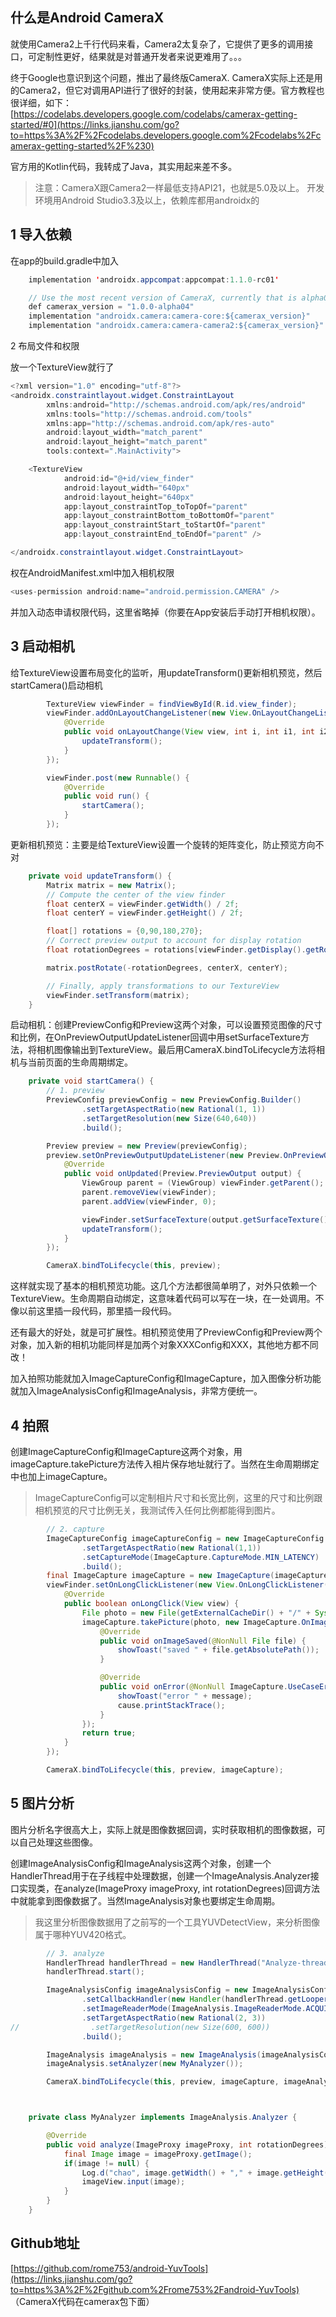 ## 什么是Android CameraX  

 就使用Camera2上千行代码来看，Camera2太复杂了，它提供了更多的调用接口，可定制性更好，结果就是对普通开发者来说更难用了。。。

终于Google也意识到这个问题，推出了最终版CameraX. CameraX实际上还是用的Camera2，但它对调用API进行了很好的封装，使用起来非常方便。官方教程也很详细，如下：
 [https://codelabs.developers.google.com/codelabs/camerax-getting-started/#0](https://links.jianshu.com/go?to=https%3A%2F%2Fcodelabs.developers.google.com%2Fcodelabs%2Fcamerax-getting-started%2F%230)

官方用的Kotlin代码，我转成了Java，其实用起来差不多。

> 注意：CameraX跟Camera2一样最低支持API21，也就是5.0及以上。
>  开发环境用Android Studio3.3及以上，依赖库都用androidx的

## 1 导入依赖

在app的build.gradle中加入



```java
    implementation 'androidx.appcompat:appcompat:1.1.0-rc01'

    // Use the most recent version of CameraX, currently that is alpha04
    def camerax_version = "1.0.0-alpha04"
    implementation "androidx.camera:camera-core:${camerax_version}"
    implementation "androidx.camera:camera-camera2:${camerax_version}"
```



 2 布局文件和权限

放一个TextureView就行了



```java
<?xml version="1.0" encoding="utf-8"?>
<androidx.constraintlayout.widget.ConstraintLayout
        xmlns:android="http://schemas.android.com/apk/res/android"
        xmlns:tools="http://schemas.android.com/tools"
        xmlns:app="http://schemas.android.com/apk/res-auto"
        android:layout_width="match_parent"
        android:layout_height="match_parent"
        tools:context=".MainActivity">

    <TextureView
            android:id="@+id/view_finder"
            android:layout_width="640px"
            android:layout_height="640px"
            app:layout_constraintTop_toTopOf="parent"
            app:layout_constraintBottom_toBottomOf="parent"
            app:layout_constraintStart_toStartOf="parent"
            app:layout_constraintEnd_toEndOf="parent" />

</androidx.constraintlayout.widget.ConstraintLayout>
```

权在AndroidManifest.xml中加入相机权限



```java
<uses-permission android:name="android.permission.CAMERA" />
```

并加入动态申请权限代码，这里省略掉（你要在App安装后手动打开相机权限）。

## 3 启动相机

给TextureView设置布局变化的监听，用updateTransform()更新相机预览，然后startCamera()启动相机



```java
        TextureView viewFinder = findViewById(R.id.view_finder);
        viewFinder.addOnLayoutChangeListener(new View.OnLayoutChangeListener() {
            @Override
            public void onLayoutChange(View view, int i, int i1, int i2, int i3, int i4, int i5, int i6, int i7) {
                updateTransform();
            }
        });

        viewFinder.post(new Runnable() {
            @Override
            public void run() {
                startCamera();
            }
        });
```

更新相机预览：主要是给TextureView设置一个旋转的矩阵变化，防止预览方向不对



```java
    private void updateTransform() {
        Matrix matrix = new Matrix();
        // Compute the center of the view finder
        float centerX = viewFinder.getWidth() / 2f;
        float centerY = viewFinder.getHeight() / 2f;

        float[] rotations = {0,90,180,270};
        // Correct preview output to account for display rotation
        float rotationDegrees = rotations[viewFinder.getDisplay().getRotation()];

        matrix.postRotate(-rotationDegrees, centerX, centerY);

        // Finally, apply transformations to our TextureView
        viewFinder.setTransform(matrix);
    }
```

启动相机：创建PreviewConfig和Preview这两个对象，可以设置预览图像的尺寸和比例，在OnPreviewOutputUpdateListener回调中用setSurfaceTexture方法，将相机图像输出到TextureView。最后用CameraX.bindToLifecycle方法将相机与当前页面的生命周期绑定。



```java
    private void startCamera() {
        // 1. preview
        PreviewConfig previewConfig = new PreviewConfig.Builder()
                .setTargetAspectRatio(new Rational(1, 1))
                .setTargetResolution(new Size(640,640))
                .build();

        Preview preview = new Preview(previewConfig);
        preview.setOnPreviewOutputUpdateListener(new Preview.OnPreviewOutputUpdateListener() {
            @Override
            public void onUpdated(Preview.PreviewOutput output) {
                ViewGroup parent = (ViewGroup) viewFinder.getParent();
                parent.removeView(viewFinder);
                parent.addView(viewFinder, 0);

                viewFinder.setSurfaceTexture(output.getSurfaceTexture());
                updateTransform();
            }
        });

        CameraX.bindToLifecycle(this, preview);
```

这样就实现了基本的相机预览功能。这几个方法都很简单明了，对外只依赖一个TextureView。生命周期自动绑定，这意味着代码可以写在一块，在一处调用。不像以前这里插一段代码，那里插一段代码。

还有最大的好处，就是可扩展性。相机预览使用了PreviewConfig和Preview两个对象，加入新的相机功能同样是加两个对象XXXConfig和XXX，其他地方都不同改！

加入拍照功能就加入ImageCaptureConfig和ImageCapture，加入图像分析功能就加入ImageAnalysisConfig和ImageAnalysis，非常方便统一。

## 4 拍照

创建ImageCaptureConfig和ImageCapture这两个对象，用imageCapture.takePicture方法传入相片保存地址就行了。当然在生命周期绑定中也加上imageCapture。

> ImageCaptureConfig可以定制相片尺寸和长宽比例，这里的尺寸和比例跟相机预览的尺寸比例无关，我测试传入任何比例都能得到图片。



```java
        // 2. capture
        ImageCaptureConfig imageCaptureConfig = new ImageCaptureConfig.Builder()
                .setTargetAspectRatio(new Rational(1,1))
                .setCaptureMode(ImageCapture.CaptureMode.MIN_LATENCY)
                .build();
        final ImageCapture imageCapture = new ImageCapture(imageCaptureConfig);
        viewFinder.setOnLongClickListener(new View.OnLongClickListener() {
            @Override
            public boolean onLongClick(View view) {
                File photo = new File(getExternalCacheDir() + "/" + System.currentTimeMillis() + ".jpg");
                imageCapture.takePicture(photo, new ImageCapture.OnImageSavedListener() {
                    @Override
                    public void onImageSaved(@NonNull File file) {
                        showToast("saved " + file.getAbsolutePath());
                    }

                    @Override
                    public void onError(@NonNull ImageCapture.UseCaseError useCaseError, @NonNull String message, @Nullable Throwable cause) {
                        showToast("error " + message);
                        cause.printStackTrace();
                    }
                });
                return true;
            }
        });

        CameraX.bindToLifecycle(this, preview, imageCapture);
```

## 5 图片分析

图片分析名字很高大上，实际上就是图像数据回调，实时获取相机的图像数据，可以自己处理这些图像。

创建ImageAnalysisConfig和ImageAnalysis这两个对象，创建一个HandlerThread用于在子线程中处理数据，创建一个ImageAnalysis.Analyzer接口实现类，在analyze(ImageProxy imageProxy, int rotationDegrees)回调方法中就能拿到图像数据了。当然ImageAnalysis对象也要绑定生命周期。

> 我这里分析图像数据用了之前写的一个工具YUVDetectView，来分析图像属于哪种YUV420格式。



```java
        // 3. analyze
        HandlerThread handlerThread = new HandlerThread("Analyze-thread");
        handlerThread.start();

        ImageAnalysisConfig imageAnalysisConfig = new ImageAnalysisConfig.Builder()
                .setCallbackHandler(new Handler(handlerThread.getLooper()))
                .setImageReaderMode(ImageAnalysis.ImageReaderMode.ACQUIRE_LATEST_IMAGE)
                .setTargetAspectRatio(new Rational(2, 3))
//                .setTargetResolution(new Size(600, 600))
                .build();

        ImageAnalysis imageAnalysis = new ImageAnalysis(imageAnalysisConfig);
        imageAnalysis.setAnalyzer(new MyAnalyzer());

        CameraX.bindToLifecycle(this, preview, imageCapture, imageAnalysis);



    private class MyAnalyzer implements ImageAnalysis.Analyzer {

        @Override
        public void analyze(ImageProxy imageProxy, int rotationDegrees) {
            final Image image = imageProxy.getImage();
            if(image != null) {
                Log.d("chao", image.getWidth() + "," + image.getHeight());
                imageView.input(image);
            }
        }
    }
```

## Github地址

[https://github.com/rome753/android-YuvTools](https://links.jianshu.com/go?to=https%3A%2F%2Fgithub.com%2Frome753%2Fandroid-YuvTools)
 （CameraX代码在camerax包下面）



 